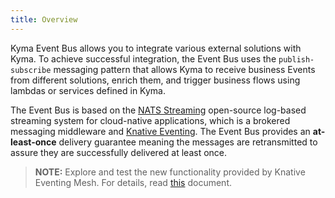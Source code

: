 ```yaml
---
title: Overview
---
```


Kyma Event Bus allows you to integrate various external solutions with Kyma. To achieve successful integration, the Event Bus uses the `publish-subscribe` messaging pattern that allows Kyma to receive business Events from different solutions, enrich them, and trigger business flows using lambdas or services defined in Kyma.

The Event Bus is based on the [NATS Streaming](https://github.com/nats-io/nats-streaming-server/releases) open-source log-based streaming system for cloud-native applications, which is a brokered messaging middleware and [Knative Eventing](https://knative.dev/docs/eventing/). The Event Bus provides an **at-least-once** delivery guarantee meaning the messages are retransmitted to assure they are successfully delivered at least once.

>**NOTE:** Explore and test the new functionality provided by Knative Eventing Mesh. For details, read [this](/components/event-bus#details-knative-eventing-mesh-alpha) document.
